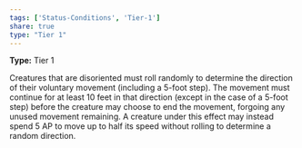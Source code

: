 ```yaml
---
tags: ['Status-Conditions', 'Tier-1']
share: true
type: "Tier 1"
---
```

**Type:** Tier 1

Creatures that are disoriented must roll randomly to determine the direction of their voluntary movement (including a 5-foot step). The movement must continue for at least 10 feet in that direction (except in the case of a 5-foot step) before the creature may choose to end the movement, forgoing any unused movement remaining. A creature under this effect may instead spend 5 AP to move up to half its speed without rolling to determine a random direction.